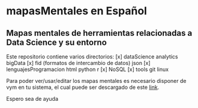 mapasMentales en Español
========================

Mapas mentales de herramientas relacionadas a Data Science y su entorno
-----------------------------------------------------------------------
Este repositorio contiene varios directorios:
 [x] dataScience
	analytics
	bigData
 [x] fid (formatos de intercambio de datos)
	json
 [x] lenguajesProgramacion
	html
	python
	r
 [x] NoSQL
 [x] tools
	git
	linux

Para poder ver/usar/editar los mapas mentales es necesario disponer de vym en tu sistema, el cual puede ser descargado de este [link](http://sourceforge.net/projects/vym/).

Espero sea de ayuda
